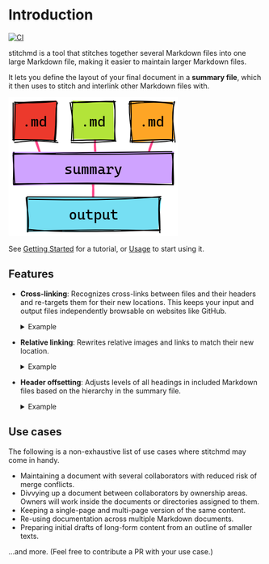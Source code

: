 # Introduction

[![CI](https://github.com/abhinav/stitchmd/actions/workflows/ci.yml/badge.svg)](https://github.com/abhinav/stitchmd/actions/workflows/ci.yml)

stitchmd is a tool that stitches together several Markdown files
into one large Markdown file,
making it easier to maintain larger Markdown files.

It lets you define the layout of your final document in a **summary file**,
which it then uses to stitch and interlink other Markdown files with.

![Flow diagram](images/flow.png)

See [Getting Started](start.md) for a tutorial,
or [Usage](usage.md) to start using it.

## Features

- **Cross-linking**:
  Recognizes cross-links between files and their headers
  and re-targets them for their new locations.
  This keeps your input and output files
  independently browsable on websites like GitHub.

    <details>
    <summary>Example</summary>

    **Input**

    ```markdown
    [Install](install.md) the program.
    See also, [Overview](#overview).
    ```

    **Output**

    ```markdown
    [Install](#install) the program.
    See also, [Overview](#overview).
    ```

    </details>

- **Relative linking**:
  Rewrites relative images and links to match their new location.

    <details>
    <summary>Example</summary>

    **Input**

    ```markdown
    ![Graph](images/graph.png)
    ```

    **Output**

    ```markdown
    ![Graph](docs/images/graph.png)
    ```

    </details>

- **Header offsetting**:
  Adjusts levels of all headings in included Markdown files
  based on the hierarchy in the summary file.

    <details>
    <summary>Example</summary>

    **Input**

    ```markdown
    - [Introduction](intro.md)
      - [Installation](install.md)
    ```

    **Output**

    ```markdown
    # Introduction

    <!-- contents of intro.md -->

    ## Installation

    <!-- contents of install.md -->
    ```

    </details>


## Use cases

The following is a non-exhaustive list of use cases
where stitchmd may come in handy.

- Maintaining a document with several collaborators
  with reduced risk of merge conflicts.
- Divvying up a document between collaborators by ownership areas.
  Owners will work inside the documents or directories assigned to them.
- Keeping a single-page and multi-page version of the same content.
- Re-using documentation across multiple Markdown documents.
- Preparing initial drafts of long-form content
  from an outline of smaller texts.

...and more.
(Feel free to contribute a PR with your use case.)
